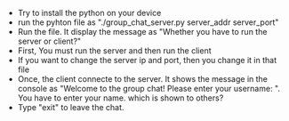* Try to install the python on your device
* run the pyhton file as "./group_chat_server.py server_addr server_port"
* Run the file. It display the message as "Whether you have to run the server or client?"
* First, You must run the server and then run the client
* If you want to change the server ip and port, then you change it in that file
* Once, the client connecte to the server. It shows the message in the console as "Welcome to the group chat! Please enter your username: ". You have to enter your name. which is shown to others?
* Type "exit" to leave the chat.
